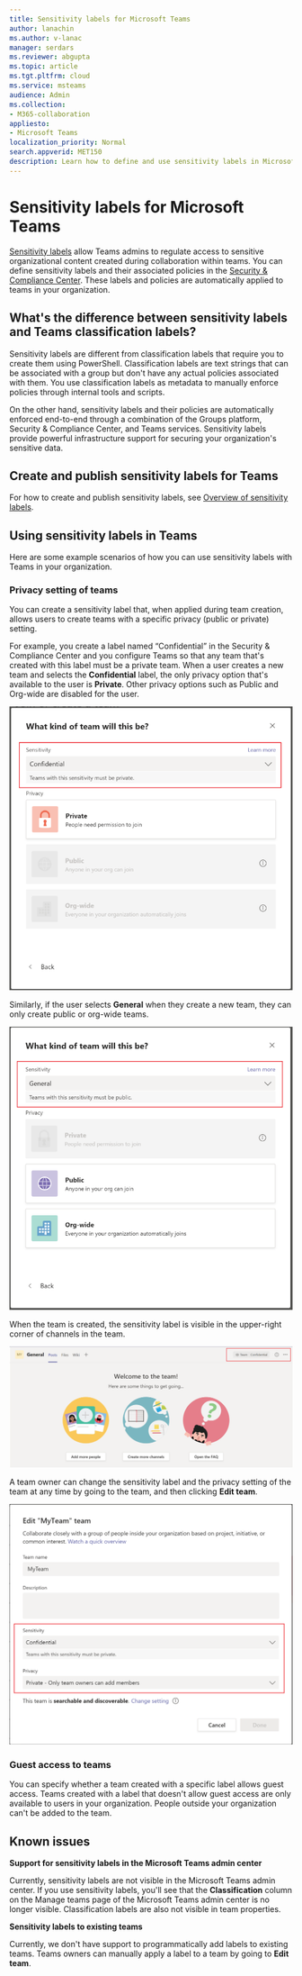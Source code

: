 ```yaml
---
title: Sensitivity labels for Microsoft Teams
author: lanachin
ms.author: v-lanac
manager: serdars
ms.reviewer: abgupta
ms.topic: article
ms.tgt.pltfrm: cloud
ms.service: msteams
audience: Admin
ms.collection: 
- M365-collaboration
appliesto: 
- Microsoft Teams
localization_priority: Normal
search.appverid: MET150
description: Learn how to define and use sensitivity labels in Microsoft Teams.
---
```


# Sensitivity labels for Microsoft Teams

[Sensitivity labels](https://docs.microsoft.com/microsoft-365/compliance/sensitivity-labels) allow Teams admins to regulate access to sensitive organizational content created during collaboration within teams. You can define sensitivity labels and their associated policies in the [Security & Compliance Center](https://docs.microsoft.com/microsoft-365/compliance/go-to-the-securitycompliance-center). These labels and policies are automatically applied to teams in your organization.  

## What's the difference between sensitivity labels and Teams classification labels?

Sensitivity labels are different from classification labels that require you to create them using PowerShell. Classification labels are text strings that can be associated with a group but don't have any actual policies associated with them. You use classification labels as metadata to manually enforce policies through internal tools and scripts.

On the other hand, sensitivity labels and their policies are automatically enforced end-to-end through a combination of the Groups platform, Security & Compliance Center, and Teams services. Sensitivity labels provide powerful infrastructure support for securing your organization's sensitive data.  

## Create and publish sensitivity labels for Teams

For how to create and publish sensitivity labels, see [Overview of sensitivity labels](https://docs.microsoft.com/microsoft-365/compliance/sensitivity-labels).

## Using sensitivity labels in Teams

Here are some example scenarios of how you can use sensitivity labels with Teams in your organization.

### Privacy setting of teams

You can create a sensitivity label that, when applied during team creation, allows users to create teams with a specific privacy (public or private) setting.

For example, you create a label named “Confidential” in the Security & Compliance Center and you configure Teams so that any team that's created with this label must be a private team. When a user creates a new team and selects the **Confidential** label, the only privacy option that's available to the user is **Private**. Other privacy options such as Public and Org-wide are disabled for the user.

![Screenshot of Confidential sensitivity label](media/sensitivity-labels-confidential-example.png)

Similarly, if the user selects **General** when they create a new team, they can only create public or org-wide teams.

![Screenshot of General sensitivity label](media/sensitivity-labels-general-example.png)

When the team is created, the sensitivity label is visible in the upper-right corner of channels in the team.

![Screenshot of sensitivity label in team channel](media/sensitivity-labels-channel.png)

A team owner can change the sensitivity label and the privacy setting of the team at any time by going to the team, and then clicking **Edit team**.

![Screenshot of sensitivity label in team channel](media/sensitivity-labels-edit-team.png)

### Guest access to teams

You can specify whether a team created with a specific label allows guest access. Teams created with a label that doesn't allow guest access are only available to users in your organization. People outside your organization can't be added to the team.

## Known issues

**Support for sensitivity labels in the Microsoft Teams admin center**

Currently, sensitivity labels are not visible in the Microsoft Teams admin center. If you use sensitivity labels, you'll see that the **Classification** column on the Manage teams page of the Microsoft Teams admin center is no longer visible. Classification labels are also not visible in team properties.

**Sensitivity labels to existing teams**

Currently, we don't have support to programmatically add labels to existing teams. Teams owners can manually apply a label to a team by going to **Edit team**.